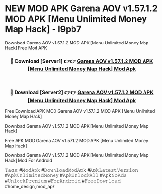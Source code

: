 # NEW MOD APK Garena AOV v1.57.1.2 MOD APK [Menu Unlimited Money Map Hack] - l9pb7
Download Garena AOV v1.57.1.2 MOD APK [Menu Unlimited Money Map Hack] Free Mod APK

<div align="center">
<h3>🔴 Download [Server1] 👉👉 <a href="https://apk-comot.site?title=Garena_AOV_v1.57.1.2_MOD_APK_[Menu_Unlimited_Money_Map_Hack]">Garena AOV v1.57.1.2 MOD APK [Menu Unlimited Money Map Hack] Mod Apk</a></h3><br>

<h3>🔴 Download [Server2] 👉👉 <a href="https://apk-comot.site?title=Garena_AOV_v1.57.1.2_MOD_APK_[Menu_Unlimited_Money_Map_Hack]">Garena AOV v1.57.1.2 MOD APK [Menu Unlimited Money Map Hack] Mod Apk</a></h3>
</div>


Free Download APK MOD Garena AOV v1.57.1.2 MOD APK [Menu Unlimited Money Map Hack]

Download Garena AOV v1.57.1.2 MOD APK [Menu Unlimited Money Map Hack] 

Free APK MOD Garena AOV v1.57.1.2 MOD APK [Menu Unlimited Money Map Hack] 

Download Garena AOV v1.57.1.2 MOD APK [Menu Unlimited Money Map Hack] Mod For Android

𝚃𝚊𝚐𝚜: #𝙼𝚘𝚍𝙰𝚙𝚔 #𝙳𝚘𝚠𝚗𝚕𝚘𝚊𝚍𝙼𝚘𝚍𝙰𝚙𝚔 #𝙰𝚙𝚔𝙻𝚊𝚝𝚎𝚜𝚝𝚅𝚎𝚛𝚜𝚒𝚘𝚗 #𝙰𝚙𝚔𝚄𝚗𝚕𝚒𝚖𝚒𝚝𝚎𝚍𝙼𝚘𝚗𝚎𝚢 #𝙰𝚙𝚔𝚄𝚗𝚕𝚘𝚌𝚔𝙰𝚕𝚕 #𝙰𝚙𝚔𝙽𝚘𝙰𝚍𝚜 #𝚄𝚗𝚕𝚘𝚌𝚔𝙿𝚛𝚎𝚖𝚒𝚞𝚖 #𝙵𝚘𝚛𝙰𝚗𝚍𝚛𝚘𝚒𝚍 #𝙵𝚛𝚎𝚎𝙳𝚘𝚠𝚗𝚕𝚘𝚊𝚍 #home_design_mod_apk